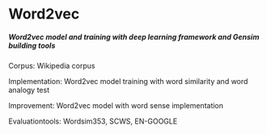 # Word2vec
##### Word2vec model and training with deep learning framework and Gensim building tools

Corpus: Wikipedia corpus

Implementation: Word2vec model training with word similarity and word analogy test

Improvement: Word2vec model with word sense implementation

Evaluationtools: Wordsim353, SCWS, EN-GOOGLE

